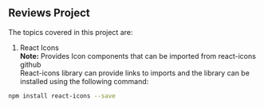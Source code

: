 ## Reviews Project

The topics covered in this project are:

1. React Icons\
**Note:** Provides Icon components that can be imported from react-icons github\
React-icons library can provide links to imports and the library can be installed using the following command:
```bash
npm install react-icons --save
```



